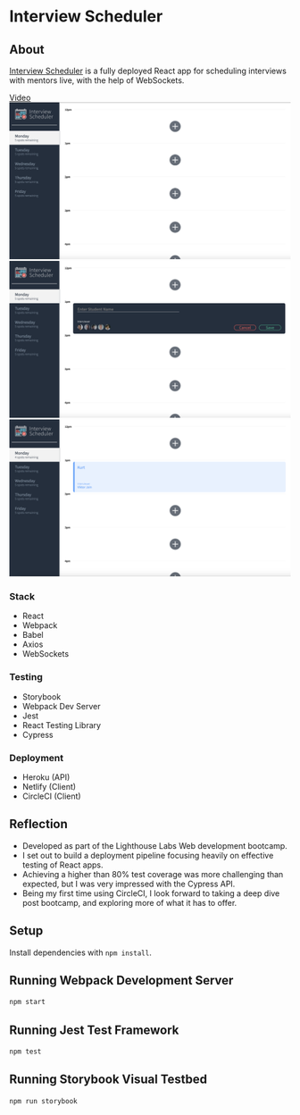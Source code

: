 # Interview Scheduler

## About
[Interview Scheduler](https://nifty-poincare-b9a997.netlify.app/ "Interview Scheduler Home Page") is a fully deployed React app for scheduling interviews with mentors live, with the help of WebSockets.

[Video](https://youtu.be/5ySYhE-FUo8)
![Empty](./screenshots/empty.png)
![Form](./screenshots/form.png)
![Show](./screenshots/show.png)

### Stack
- React 
- Webpack
- Babel
- Axios
- WebSockets

### Testing
- Storybook
- Webpack Dev Server
- Jest
- React Testing Library
- Cypress

### Deployment
- Heroku (API)
- Netlify (Client)
- CircleCI (Client)

## Reflection
- Developed as part of the Lighthouse Labs Web development bootcamp.
- I set out to build a deployment pipeline focusing heavily on effective testing of React apps.
- Achieving a higher than 80% test coverage was more challenging than expected, but I was very impressed with the Cypress API.
- Being my first time using CircleCI, I look forward to taking a deep dive post bootcamp, and exploring more of what it has to offer.

## Setup

Install dependencies with `npm install`.

## Running Webpack Development Server

```sh
npm start
```

## Running Jest Test Framework

```sh
npm test
```

## Running Storybook Visual Testbed

```sh
npm run storybook
```